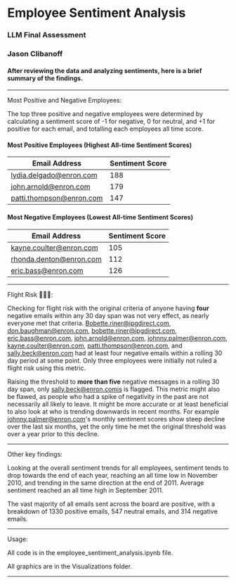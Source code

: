 # Employee Sentiment Analysis
### LLM Final Assessment
### Jason Clibanoff
#### After reviewing the data and analyzing sentiments, here is a brief summary of the findings.

-----------------------------
Most Positive and Negative Employees:

The top three positive and negative employees were determined by calculating a sentiment score of -1 for negative, 0 for neutral, and +1 for positive for each email, and totalling each employees all time score.
#### Most Positive Employees (Highest All-time Sentiment Scores)
| Email Address      | Sentiment Score      |
|-------|-------|
|lydia.delgado@enron.com | 188      |
|john.arnold@enron.com       |  179     |
| patti.thompson@enron.com      |   147    |

#### Most Negative Employees (Lowest All-time Sentiment Scores)
| Email Address      | Sentiment Score      |
|-------|-------|
|	kayne.coulter@enron.com  | 105   |
| rhonda.denton@enron.com  | 112   |
| eric.bass@enron.com      | 126   |

-------------------------------

Flight Risk :rotating_light::rotating_light::rotating_light:: 

Checking for flight risk with the original criteria of anyone having **four** negative emails within any 30 day span was not very effect, as nearly everyone met that criteria. 
Bobette.riner@ipgdirect.com, don.baughman@enron.com, bobette.riner@ipgdirect.com, eric.bass@enron.com, john.arnold@enron.com, johnny.palmer@enron.com, kayne.coulter@enron.com, patti.thompson@enron.com, and sally.beck@enron.com had at least four negative emails within a rolling 30 day period at some point. Only three employees were initially not ruled a flight risk using this metric. 

Raising the threshold to **more than five** negative messages in a rolling 30 day span, only sally.beck@enron.comis is flagged. This metric might also be flawed, as people who had a spike of negativity in the past are not necessarily all likely to leave. It might be more accurate or at least beneficial to also look at who is trending downwards in recent months. For example johnny.palmer@enron.com's monthly sentiment scores show steep decline over the last six months, yet the only time he met the original threshold was over a year prior to this decline.

-------------
Other key findings:

Looking at the overall sentiment trends for all employees, sentiment tends to drop towards the end of each year, reaching an all time low in November 2010, and trending in the same direction at the end of 2011. Average sentiment reached an all time high in September 2011.

The vast majority of all emails sent across the board are positive, with a breakdown of 1330 positive emails, 547 neutral emails, and 314 negative emails.

-----------------

Usage:

All code is in the employee_sentiment_analysis.ipynb file.

All graphics are in the Visualizations folder.

------------------------------


 
